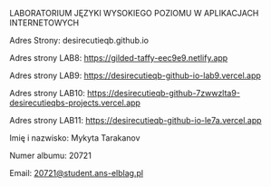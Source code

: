 LABORATORIUM JĘZYKI WYSOKIEGO POZIOMU W APLIKACJACH INTERNETOWYCH

Adres Strony: desirecutieqb.github.io

Adres strony LAB8: https://gilded-taffy-eec9e9.netlify.app

Adres strony LAB9: https://desirecutieqb-github-io-lab9.vercel.app

Adres strony LAB10: https://desirecutieqb-github-7zwwzlta9-desirecutieqbs-projects.vercel.app

Adres strony LAB11: https://desirecutieqb-github-io-le7a.vercel.app


Imię i nazwisko: Mykyta Tarakanov

Numer albumu: 20721

Email: 20721@student.ans-elblag.pl


